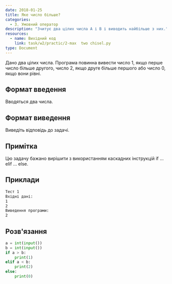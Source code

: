 ```yaml
---
date: 2018-01-25
title: Яке число більше?
categories:
  - 3. Умовний оператор
description: "Зчитує два цілих числа A і B і виводить найбільше з них."
resources:
  - name: Вихідний код
    link: task/w2/practic/2-max  two chisel.py
type: Document
---
```


Дано два цілих числа. Програма повинна вивести число 1, якщо перше число більше другого, число 2, якщо друге більше першого або число 0, якщо вони рівні.

## Формат введення

Вводяться два числа.

## Формат виведення

Виведіть відповідь до задачі.

## Примітка

Цю задачу бажано вирішити з використанням каскадних інструкцій if ... elif ... else.

## Приклади

```bash
Тест 1
Вхідні дані:
1
2
Виведення програми:
2

```

## Розв'язання

```python
a = int(input())
b = int(input())
if a > b:
    print(1)
elif a < b:
    print(2)
else:
    print(0)
```